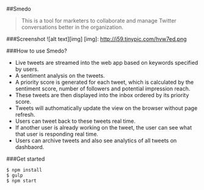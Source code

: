 ##Smedo
> This is a tool for marketers to collaborate and manage Twitter conversations better in the organization. 

###Screenshot
![alt text][img]
[img]: http://i59.tinypic.com/hvw7ed.png


###How to use Smedo? 
- Live tweets are streamed into the web app based on keywords specified by users. 
- A sentiment analysis on the tweets. 
- A priority score is generated for each tweet, which is calculated by the sentiment score, number of followers and potential impression reach. 
- These tweets are then displayed into the inbox ordered by its priority score. 
- Tweets will authomatically update the view on the browser without page refresh. 
- Users can tweet back to these tweets real time.
- If another user is already working on the tweet, the user can see what that user is responding real time. 
- Users can archive tweets and also see analytics of all tweets on dashbaord.  

###Get started 
```
$ npm install
$ gulp 
$ npm start 
```
